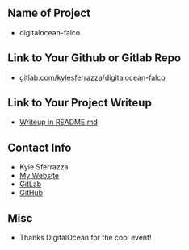 ## Name of Project
* digitalocean-falco

## Link to Your Github or Gitlab Repo
* [gitlab.com/kylesferrazza/digitalocean-falco](https://gitlab.com/kylesferrazza/digitalocean-falco)

## Link to Your Project Writeup
* [Writeup in README.md](https://gitlab.com/kylesferrazza/digitalocean-falco/-/blob/master/README.md)

## Contact Info
* Kyle Sferrazza
* [My Website](https://www.kylesferrazza.com/)
* [GitLab](https://gitlab.com/kylesferrazza)
* [GitHub](https://github.com/kylesferrazza)

## Misc
* Thanks DigitalOcean for the cool event!

